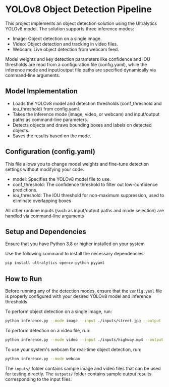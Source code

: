 # YOLOv8 Object Detection Pipeline

This project implements an object detection solution using the Ultralytics YOLOv8 model. The solution supports three inference modes:

- Image: Object detection on a single image.
- Video: Object detection and tracking in video files.
- Webcam: Live object detection from webcam feed.

Model weights and key detection parameters like confidence and IOU thresholds are read from a configuration file (config.yaml), while the inference mode and input/output file paths are specified dynamically via command-line arguments.

## Model Implementation

- Loads the YOLOv8 model and detection thresholds (conf_threshold and iou_threshold) from config.yaml.
- Takes the inference mode (image, video, or webcam) and input/output paths as command-line parameters.
- Detects objects and draws bounding boxes and labels on detected objects.
- Saves the results based on the mode.

## Configuration (config.yaml)

This file allows you to change model weights and fine-tune detection settings without modifying your code.

- model: Specifies the YOLOv8 model file to use.
- conf_threshold: The confidence threshold to filter out low-confidence predictions.
- iou_threshold: The IOU threshold for non-maximum suppression, used to eliminate overlapping boxes

All other runtime inputs (such as input/output paths and mode selection) are handled via command-line arguments

## Setup and Dependencies

Ensure that you have Python 3.8 or higher installed on your system

Use the following command to install the necessary dependencies:

```bash
pip install ultralytics opencv-python pyyaml
```

## How to Run

Before running any of the detection modes, ensure that the `config.yaml` file is properly configured with your desired YOLOv8 model and inference thresholds

To perform object detection on a single image, run:

```bash
python inference.py --mode image --input ./inputs/street.jpg --output ./outputs/predicted_street.jpg
```

To perform detection on a video file, run:

```bash
python inference.py --mode video --input ./inputs/highway.mp4 --output ./outputs/predicted_highway.mp4
```

To use your system's webcam for real-time object detection, run:

```bash
python inference.py --mode webcam
```

The `inputs/` folder contains sample image and video files that can be used for testing directly. The `outputs/` folder contains sample output results corresponding to the input files.